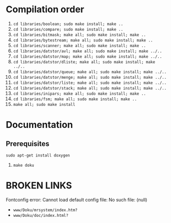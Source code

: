 # Compilation order

1. `cd libraries/boolean; sudo make install; make ..`
1. `cd libraries/compare; sudo make install; make ..`
1. `cd libraries/bitmask; make all; sudo make install; make ..`
1. `cd libraries/bytestream; make all; sudo make install; make ..`
1. `cd libraries/scanner; make all; sudo make install; make ..`
1. `cd libraries/datstor/avl; make all; sudo make install; make ../..`
1. `cd libraries/datstor/map; make all; sudo make install; make ../..`
1. `cd libraries/datstor/dliste; make all; sudo make install; make ../..`
1. `cd libraries/datstor/queue; make all; sudo make install; make ../..`
1. `cd libraries/datstor/menge; make all; sudo make install; make ../..`
1. `cd libraries/datstor/liste; make all; sudo make install; make ../..`
1. `cd libraries/datstor/stack; make all; sudo make install; make ../..`
1. `cd libraries/inipars; make all; sudo make install; make ..`
1. `cd libraries/fsm; make all; sudo make install; make ..`
1. `make all; sudo make install`

# Documentation  

## Prerequisites
`sudo apt-get install doxygen`

1. `make doku`

# BROKEN LINKS

Fontconfig error: Cannot load default config file: No such file: (null)

* `www/Doku/mrsystem/index.htm?`
* `www/Doku/doc/index.html?`

